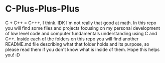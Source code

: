 # C-Plus-Plus-Plus

C + C++ = C+++, I think. IDK I'm not really that good at math.
In this repo you will find some files and projects focusing on my personal development of low level code and computer fundamentals understanding using C and C++.
Inside each of the folders on this repo you will find another README.md file describing what that folder holds and its purpose, so please read them if you don't know what is inside of them. 
Hope this helps you! :D

